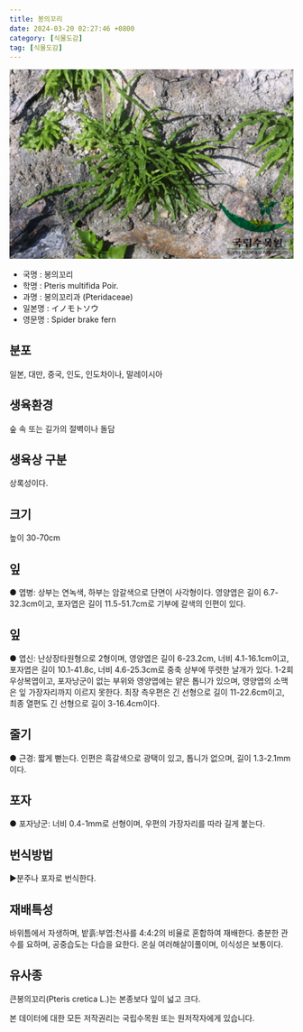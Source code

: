 ```yaml
---
title: 봉의꼬리
date: 2024-03-20 02:27:46 +0800
category: [식물도감]
tag: [식물도감]
---
```




![봉의꼬리](/assets/img/fileUpload/plants/basic/Aspleniaceae/Pteris/3162/1_th2.JPG)
- 국명 : 봉의꼬리
- 학명 : Pteris multifida Poir.
- 과명 : 봉의꼬리과 (Pteridaceae)
- 일본명 : イノモトソウ
- 영문명 : Spider brake fern


## 분포
일본, 대만, 중국, 인도, 인도차이나, 말레이시아 
## 생육환경
숲 속 또는 길가의 절벽이나 돌담 
## 생육상 구분
상록성이다. 
## 크기
높이 30-70cm
## 잎
● 엽병: 상부는 연녹색, 하부는 암갈색으로 단면이 사각형이다. 영양엽은 길이 6.7-32.3cm이고, 포자엽은 길이 11.5-51.7cm로 기부에 갈색의 인편이 있다. 
## 잎
● 엽신: 난상장타원형으로 2형이며, 영양엽은 길이 6-23.2cm, 너비 4.1-16.1cm이고, 포자엽은 길이 10.1-41.8c, 너비 4.6-25.3cm로 중축 상부에 뚜렷한 날개가 있다. 1-2회우상복엽이고, 포자낭군이 없는 부위와 영양엽에는 얕은 톱니가 있으며, 영양엽의 소맥은 잎 가장자리까지 이르지 못한다. 최장 측우편은 긴 선형으로 길이 11-22.6cm이고, 최종 열편도 긴 선형으로 길이 3-16.4cm이다. 
## 줄기
● 근경: 짧게 뻗는다. 인편은 흑갈색으로 광택이 있고, 톱니가 없으며, 길이 1.3-2.1mm이다. 
## 포자
● 포자낭군: 너비 0.4-1mm로 선형이며, 우편의 가장자리를 따라 길게 붙는다. 
## 번식방법
▶분주나 포자로 번식한다.
## 재배특성
바위틈에서 자생하며, 밭흙:부엽:천사를 4:4:2의 비율로 혼합하여 재배한다. 충분한 관수를 요하며, 공중습도는 다습을 요한다. 온실 여러해살이풀이며, 이식성은 보통이다.
## 유사종
큰봉의꼬리(Pteris cretica L.)는 본종보다 잎이 넓고 크다.






본 데이터에 대한 모든 저작권리는 국립수목원 또는 원저작자에게 있습니다.
